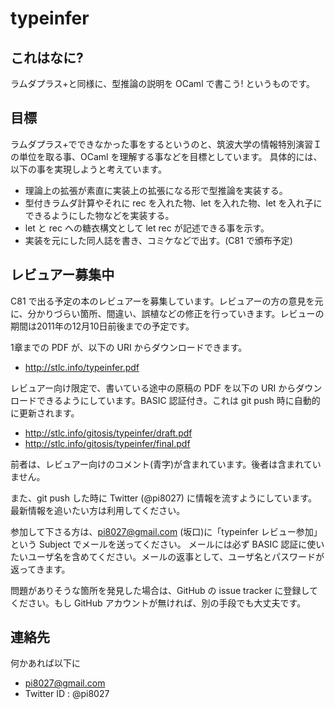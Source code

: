 
# typeinfer

## これはなに?

ラムダプラス+と同様に、型推論の説明を OCaml で書こう! というものです。

## 目標

ラムダプラス+でできなかった事をするというのと、筑波大学の情報特別演習Ｉの単位を取る事、OCaml を理解する事などを目標としています。
具体的には、以下の事を実現しようと考えています。

- 理論上の拡張が素直に実装上の拡張になる形で型推論を実装する。
- 型付きラムダ計算やそれに rec を入れた物、let を入れた物、let を入れ子にできるようにした物などを実装する。
- let と rec への糖衣構文として let rec が記述できる事を示す。
- 実装を元にした同人誌を書き、コミケなどで出す。(C81 で頒布予定)

## レビュアー募集中

C81 で出る予定の本のレビュアーを募集しています。レビュアーの方の意見を元に、分かりづらい箇所、間違い、誤植などの修正を行っていきます。レビューの期間は2011年の12月10日前後までの予定です。

1章までの PDF が、以下の URI からダウンロードできます。

- http://stlc.info/typeinfer.pdf

レビュアー向け限定で、書いている途中の原稿の PDF を以下の URI からダウンロードできるようにしています。BASIC 認証付き。これは git push 時に自動的に更新されます。

- http://stlc.info/gitosis/typeinfer/draft.pdf
- http://stlc.info/gitosis/typeinfer/final.pdf

前者は、レビュアー向けのコメント(青字)が含まれています。後者は含まれていません。

また、git push した時に Twitter (@pi8027) に情報を流すようにしています。最新情報を追いたい方は利用してください。

参加して下さる方は、pi8027@gmail.com (坂口)に「typeinfer レビュー参加」という Subject でメールを送ってください。
メールには必ず BASIC 認証に使いたいユーザ名を含めてください。メールの返事として、ユーザ名とパスワードが返ってきます。

問題がありそうな箇所を発見した場合は、GitHub の issue tracker に登録してください。もし GitHub アカウントが無ければ、別の手段でも大丈夫です。

## 連絡先

何かあれば以下に

- pi8027@gmail.com
- Twitter ID : @pi8027


